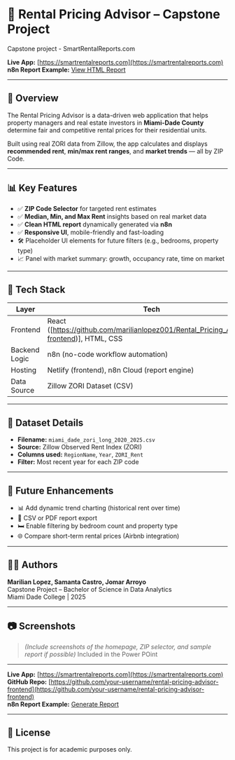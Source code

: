 # 🏡 Rental Pricing Advisor – Capstone Project
Capstone project - SmartRentalReports.com


**Live App:** [https://smartrentalreports.com](https://smartrentalreports.com)  
**n8n Report Example:** [View HTML Report](https://smartrentalreports.com/report.html?zip=33101&median_price=2400)

---

## 🎯 Overview

The Rental Pricing Advisor is a data-driven web application that helps property managers and real estate investors in **Miami-Dade County** determine fair and competitive rental prices for their residential units.

Built using real ZORI data from Zillow, the app calculates and displays **recommended rent**, **min/max rent ranges**, and **market trends** — all by ZIP Code.

---

## 📊 Key Features

- ✅ **ZIP Code Selector** for targeted rent estimates
- ✅ **Median, Min, and Max Rent** insights based on real market data
- ✅ **Clean HTML report** dynamically generated via **n8n**
- ✅ **Responsive UI**, mobile-friendly and fast-loading
- 🛠️ Placeholder UI elements for future filters (e.g., bedrooms, property type)
- 📈 Panel with market summary: growth, occupancy rate, time on market

---

## 🧠 Tech Stack

| Layer         | Tech                       |
|---------------|----------------------------|
| Frontend      | React ([https://github.com/marilianlopez001/Rental_Pricing_Advisor-frontend)], HTML, CSS |
| Backend Logic | n8n (no-code workflow automation) |
| Hosting       | Netlify (frontend), n8n Cloud (report engine) |
| Data Source   | Zillow ZORI Dataset (CSV) |

---

## 📁 Dataset Details

- **Filename:** `miami_dade_zori_long_2020_2025.csv`
- **Source:** Zillow Observed Rent Index (ZORI)
- **Columns used:** `RegionName`, `Year`, `ZORI_Rent`
- **Filter:** Most recent year for each ZIP code

---

## 🚀 Future Enhancements

- 📊 Add dynamic trend charting (historical rent over time)
- 🛒 CSV or PDF report export
- 🛏️ Enable filtering by bedroom count and property type
- 🌐 Compare short-term rental prices (Airbnb integration)

---

## 👩‍💻 Authors

**Marilian Lopez, Samanta Castro, Jomar Arroyo**  
Capstone Project – Bachelor of Science in Data Analytics  
Miami Dade College | 2025

---

## 📷 Screenshots

> _(Include screenshots of the homepage, ZIP selector, and sample report if possible)_ Included in the Power POint

---

**Live App:** [https://smartrentalreports.com](https://smartrentalreports.com)  
**GitHub Repo:** [https://github.com/your-username/rental-pricing-advisor-frontend](https://github.com/your-username/rental-pricing-advisor-frontend)  
**n8n Report Example:** [Generate Report](https://smartrentalreports.com/report.html?zip=33101&median_price=2400)

---

## 📜 License

This project is for academic purposes only.
